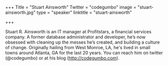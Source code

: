 +++
Title = "Stuart Ainsworth"
Twitter = "codegumbo"
image = "stuart-ainsworth.jpg"
type = "speaker"
linktitle = "stuart-ainsworth"

+++

Stuart R. Ainsworth is an IT manager at Profitstars, a financial services company.  A former database administrator and developer, he’s now obsessed with cleaning up the messes he’s created, and building a culture of change.  Originally hailing from West Monroe, LA, he's lived in small towns around Atlanta, GA for the last 20 years.  You can reach him on twitter (@codegumbo) or at his blog (http://codegumbo.com).
